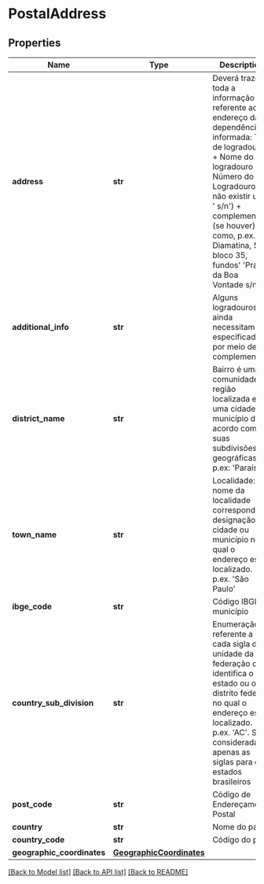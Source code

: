# PostalAddress

## Properties
Name | Type | Description | Notes
------------ | ------------- | ------------- | -------------
**address** | **str** | Deverá trazer toda a informação referente ao endereço da dependência informada: Tipo de logradouro + Nome do logradouro + Número do Logradouro (se não existir usar &#x27; s/n&#x27;) + complemento (se houver), como, p.ex.: &#x27;R Diamatina, 59, bloco 35, fundos&#x27; &#x27;Praça da Boa Vontade s/n&#x27; | [optional] 
**additional_info** | **str** | Alguns logradouros ainda necessitam ser especificados por meio de complemento | [optional] 
**district_name** | **str** | Bairro é uma comunidade ou região localizada em uma cidade ou município de acordo com as suas subdivisões geográficas. p.ex: &#x27;Paraíso&#x27; | [optional] 
**town_name** | **str** | Localidade: O nome da localidade corresponde à designação da cidade ou município no qual o endereço está localizado. p.ex. &#x27;São Paulo&#x27; | [optional] 
**ibge_code** | **str** | Código IBGE do município | [optional] 
**country_sub_division** | **str** | Enumeração referente a cada sigla da unidade da federação que identifica o estado ou o distrito federal, no qual o endereço está localizado. p.ex. &#x27;AC&#x27;. São consideradas apenas as siglas para os estados brasileiros | [optional] 
**post_code** | **str** | Código de Endereçamento Postal | [optional] 
**country** | **str** | Nome do país | [optional] 
**country_code** | **str** | Código do país | [optional] 
**geographic_coordinates** | [**GeographicCoordinates**](GeographicCoordinates.md) |  | [optional] 

[[Back to Model list]](../README.md#documentation-for-models) [[Back to API list]](../README.md#documentation-for-api-endpoints) [[Back to README]](../README.md)

